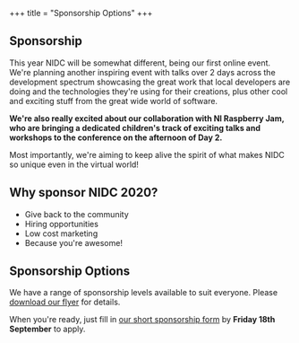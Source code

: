 +++
title = "Sponsorship Options"
+++

<section class="row">
    <div class="main-container">
        <a id="top"></a>
        <main class="container generic">
            <div class="col-md-12 main">
                <h1>Sponsorship</h1>
                <p>
                    This year NIDC will be somewhat different, being our first online event. We're planning another inspiring event with talks over 2 days across the development spectrum showcasing the great work that local developers are doing and the technologies they're using for their creations, plus other cool and exciting stuff from the great wide world of software.
                </p>
                <p>
                    <strong>We're also really excited about our collaboration with NI Raspberry Jam, who are bringing a dedicated children's track of exciting talks and workshops to the conference on the afternoon of Day 2.</strong>
                </p>
                <p>
                    Most importantly, we're aiming to keep alive the spirit of what makes NIDC so unique even in the virtual world!
                </p>
                <h2>Why sponsor NIDC 2020?</h2>
                <p>
                    <ul style="list-style:disc; padding-left:2em">
                        <li>Give back to the community</li>
                        <li>Hiring opportunities</li>
                        <li>Low cost marketing</li>
                        <li>Because you're awesome!</li>
                    </ul>
                </p>
                <h2>Sponsorship Options</h2>
                <p>
                    We have a range of sponsorship levels available to suit everyone. Please <a href="/downloads/sponsorship.pdf">download our flyer</a> for details.
                </p>
                <p>
                    When you're ready, just fill in <a href="https://forms.gle/8c38enVTFaLteunJ8">our short sponsorship form</a> by <strong>Friday 18th September</strong> to apply.
                </p>
            </div>
        </main>
    </div>
</section>
